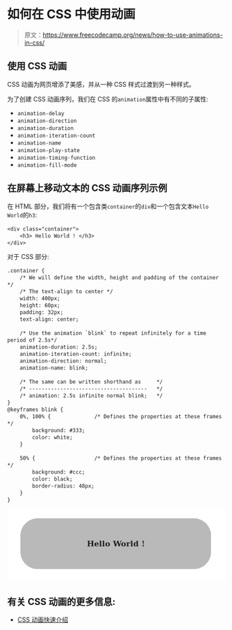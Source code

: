# 如何在 CSS 中使用动画

> 原文：<https://www.freecodecamp.org/news/how-to-use-animations-in-css/>

## **使用 CSS 动画**

CSS 动画为网页增添了美感，并从一种 CSS 样式过渡到另一种样式。

为了创建 CSS 动画序列，我们在 CSS 的`animation`属性中有不同的子属性:

*   `animation-delay`
*   `animation-direction`
*   `animation-duration`
*   `animation-iteration-count`
*   `animation-name`
*   `animation-play-state`
*   `animation-timing-function`
*   `animation-fill-mode`

## 在屏幕上移动文本的 CSS 动画序列示例

在 HTML 部分，我们将有一个包含类`container`的`div`和一个包含文本`Hello World`的`h3`:

```
<div class="container">
    <h3> Hello World ! </h3>
</div>
```

对于 CSS 部分:

```
.container {
    /* We will define the width, height and padding of the container */
    /* The text-align to center */
    width: 400px;
    height: 60px;
    padding: 32px;
    text-align: center;

    /* Use the animation `blink` to repeat infinitely for a time period of 2.5s*/
    animation-duration: 2.5s;           
    animation-iteration-count: infinite;
    animation-direction: normal;        
    animation-name: blink;              

    /* The same can be written shorthand as     */
    /* --------------------------------------   */
    /* animation: 2.5s infinite normal blink;   */
}
@keyframes blink {
    0%, 100% {              /* Defines the properties at these frames */
        background: #333;
        color: white;
    }

    50% {                   /* Defines the properties at these frames */
        background: #ccc;
        color: black;
        border-radius: 48px;
    }
}
```

![Imgur](img/621bb1390e938bd9e526fd895ca3d598.png)

## 有关 CSS 动画的更多信息:

*   [CSS 动画快速介绍](https://www.freecodecamp.org/news/a-quick-introduction-to-css-animations-a1655375ec90/)